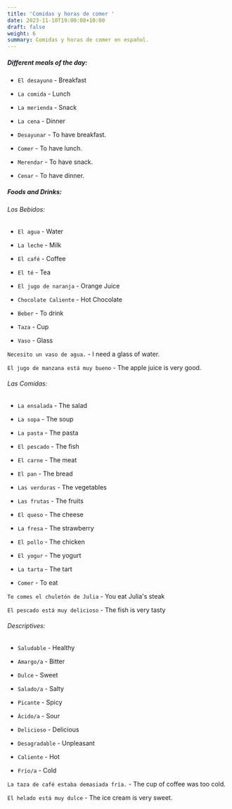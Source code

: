 ```yaml
---
title: 'Comidas y horas de comer '
date: 2023-11-10T19:00:08+10:00
draft: false
weight: 6
summary: Comidas y horas de comer en español.
---
```


##### Different meals of the day:

- `El desayuno` - Breakfast
- `La comida` - Lunch
- `La merienda` - Snack
- `La cena` - Dinner 

- `Desayunar` - To have breakfast.
- `Comer` - To have lunch.
- `Merendar` - To have snack.
- `Cenar` - To have dinner.

##### Foods and Drinks:

###### Los Bebidos:

- `El agua` - Water
- `La leche` - Milk
- `El café` - Coffee
- `El té` - Tea
- `El jugo de naranja` - Orange Juice
- `Chocolate Caliente` - Hot Chocolate

- `Beber` - To drink
- `Taza` - Cup
- `Vaso` - Glass

`Necesito un vaso de agua.` - I need a glass of water.

`El jugo de manzana está muy bueno` - The apple juice is very good.

###### Las Comidas:

- `La ensalada` - The salad
- `La sopa` - The soup
- `La pasta` - The pasta
- `El pescado` - The fish
- `El carne` - The meat
- `El pan` - The bread
- `Las verduras` - The vegetables
- `Las frutas` - The fruits
- `El queso` - The cheese
- `La fresa` - The strawberry
- `El pollo` - The chicken
- `El yogur` - The yogurt
- `La tarta` - The tart

- `Comer` - To eat

`Te comes el chuletón de Julia` - You eat Julia's steak

`El pescado está muy delicioso` - The fish is very tasty

###### Descriptives:

- `Saludable` - Healthy
- `Amargo/a` - Bitter
- `Dulce` - Sweet
- `Salado/a` - Salty
- `Picante` - Spicy
- `Ácido/a` - Sour

- `Delicioso` - Delicious
- `Desagradable` - Unpleasant
- `Caliente` - Hot
- `Frío/a` - Cold

`La taza de café estaba demasiada fría.` - The cup of coffee was too cold.

`El helado está muy dulce` - The ice cream is very sweet.
